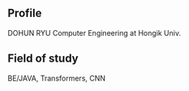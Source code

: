 ## Profile

DOHUN RYU
Computer Engineering at Hongik Univ.

## Field of study

BE/JAVA, 
Transformers, CNN

